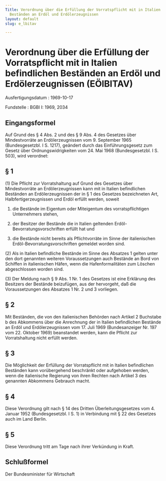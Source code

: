 ```yaml
---
Title: Verordnung über die Erfüllung der Vorratspflicht mit in Italien befindlichen
  Beständen an Erdöl und Erdölerzeugnissen
layout: default
slug: e_lbitav

---
```


# Verordnung über die Erfüllung der Vorratspflicht mit in Italien befindlichen Beständen an Erdöl und Erdölerzeugnissen (EÖlBITAV)

Ausfertigungsdatum
:   1969-10-17

Fundstelle
:   BGBl I: 1969, 2034



## Eingangsformel

Auf Grund des § 4 Abs. 2 und des § 9 Abs. 4 des Gesetzes über
Mindestvorräte an Erdölerzeugnissen vom 9. September 1965
(Bundesgesetzbl. I S. 1217), geändert durch das Einführungsgesetz zum
Gesetz über Ordnungswidrigkeiten vom 24. Mai 1968 (Bundesgesetzbl. I
S. 503), wird verordnet:


## § 1

(1) Die Pflicht zur Vorratshaltung auf Grund des
Gesetzes über Mindestvorräte an Erdölerzeugnissen              kann
mit in Italien befindlichen Beständen an Erdölerzeugnissen der in
§ 1 des Gesetzes              bezeichneten Art, Halbfertigerzeugnissen
und Erdöl erfüllt werden, soweit

1.  die Bestände im Eigentum oder Miteigentum des vorratspflichtigen
    Unternehmers stehen,


2.  der Besitzer der Bestände die in Italien geltenden Erdöl-
    Bevorratungsvorschriften erfüllt hat und


3.  die Bestände nicht bereits als Pflichtvorräte im Sinne der
    italienischen Erdöl-Bevorratungsvorschriften gemeldet worden sind.




(2) Als in Italien befindliche Bestände im Sinne des Absatzes 1 gelten
unter den dort genannten weiteren Voraussetzungen auch Bestände an
Bord von Schiffen in italienischen Häfen, wenn die Hafenformalitäten
zum Löschen abgeschlossen worden sind.

(3) Der Meldung nach
§ 9 Abs. 1 Nr. 1 des Gesetzes              ist eine Erklärung des
Besitzers der Bestände beizufügen, aus der hervorgeht, daß die
Voraussetzungen des Absatzes 1 Nr. 2 und 3 vorliegen.


## § 2

Mit Beständen, die von den italienischen Behörden nach Artikel 2
Buchstabe b des Abkommens über die Anrechnung der in Italien
befindlichen Bestände an Erdöl und Erdölerzeugnissen vom 17. Juli 1969
(Bundesanzeiger Nr. 197 vom 22. Oktober 1969) beanstandet werden, kann
die Pflicht zur Vorratshaltung nicht erfüllt werden.


## § 3

Die Möglichkeit der Erfüllung der Vorratspflicht mit in Italien
befindlichen Beständen kann vorübergehend beschränkt oder aufgehoben
werden, wenn die italienische Regierung von ihren Rechten nach Artikel
3 des genannten Abkommens Gebrauch macht.


## § 4

Diese Verordnung gilt nach § 14 des Dritten Überleitungsgesetzes vom
4\. Januar 1952 (Bundesgesetzbl. I S. 1) in Verbindung mit § 22 des
Gesetzes auch im Land Berlin.


## § 5

Diese Verordnung tritt am Tage nach ihrer Verkündung in Kraft.


## Schlußformel

Der Bundesminister für Wirtschaft

